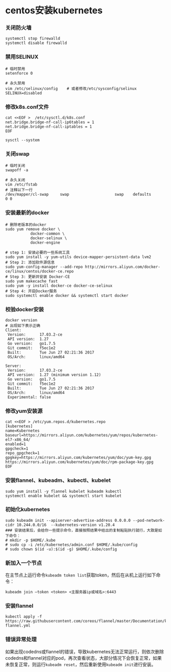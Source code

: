 # centos安装kubernetes

### 关闭防火墙

```shell
systemctl stop firewalld
systemctl disable firewalld
```

### 禁用SELINUX

```shell
# 临时禁用
setenforce 0

# 永久禁用 
vim /etc/selinux/config    # 或者修改/etc/sysconfig/selinux
SELINUX=disabled
```

### 修改k8s.conf文件

```shell
cat <<EOF >  /etc/sysctl.d/k8s.conf
net.bridge.bridge-nf-call-ip6tables = 1
net.bridge.bridge-nf-call-iptables = 1
EOF

sysctl --system
```

### 关闭swap

```shell
# 临时关闭
swapoff -a

# 永久关闭
vim /etc/fstab
# 注释以下一行
/dev/mapper/cl-swap     swap                    swap    defaults        0 0
```

### 安装最新的docker

```shell
# 删除老版本的docker
sudo yum remove docker \
           docker-common \
           docker-selinux \
           docker-engine

# step 1: 安装必要的一些系统工具
sudo yum install -y yum-utils device-mapper-persistent-data lvm2
# Step 2: 添加软件源信息
sudo yum-config-manager --add-repo http://mirrors.aliyun.com/docker-ce/linux/centos/docker-ce.repo
# Step 3: 更新并安装 Docker-CE
sudo yum makecache fast
sudo yum -y install docker-ce docker-ce-selinux
# Step 4: 开启Docker服务
sudo systemctl enable docker && systemctl start docker
```

### 校验docker安装

```shell
docker version
# 出现如下表示正确
Client:
 Version:      17.03.2-ce
 API version:  1.27
 Go version:   go1.7.5
 Git commit:   f5ec1e2
 Built:        Tue Jun 27 02:21:36 2017
 OS/Arch:      linux/amd64

Server:
 Version:      17.03.2-ce
 API version:  1.27 (minimum version 1.12)
 Go version:   go1.7.5
 Git commit:   f5ec1e2
 Built:        Tue Jun 27 02:21:36 2017
 OS/Arch:      linux/amd64
 Experimental: false
```

### 修改yum安装源

```shell
cat <<EOF > /etc/yum.repos.d/kubernetes.repo
[kubernetes]
name=Kubernetes
baseurl=https://mirrors.aliyun.com/kubernetes/yum/repos/kubernetes-el7-x86_64/
enabled=1
gpgcheck=1
repo_gpgcheck=1
gpgkey=https://mirrors.aliyun.com/kubernetes/yum/doc/yum-key.gpg https://mirrors.aliyun.com/kubernetes/yum/doc/rpm-package-key.gpg
EOF
```

### 安装flannel、kubeadm、kubectl、kubelet

```shell
sudo yum install -y flannel kubelet kubeadm kubectl
systemctl enable kubelet && systemctl start kubelet
```

### 初始化kubernetes

```shell
sudo kubeadm init --apiserver-advertise-address 0.0.0.0 --pod-network-cidr 10.244.0.0/16  --kubernetes-version v1.20.4 
### 安装结束后，会给你一些提示命令，直接按照结果中给出的复制粘贴执行就行，大致是如下命令：
# mkdir -p $HOME/.kube
# sudo cp -i /etc/kubernetes/admin.conf $HOME/.kube/config
# sudo chown $(id -u):$(id -g) $HOME/.kube/config
```

### 新加入一个节点

在主节点上运行命令`kubeadm token list`获取token，然后在从机上运行如下命令：

```shell
kubeadm join –token <token> <主服务器ip或域名>:6443
```

### 安装flannel

```shell
kubectl apply -f https://raw.githubusercontent.com/coreos/flannel/master/Documentation/kube-flannel.yml
```

### 错误异常处理

如果出现codedns或flannel的错误，导致kubernetes无法正常运行，则依次删除codedns和flannel对应的pod，再次查看状态，大部分情况下会恢复正常，如果未恢复正常，则运行`kubeadm reset`，然后重新使用`kubeadm init`进行安装。

